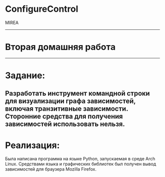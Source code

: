 # ConfigureControl
MIREA



---
# Вторая домашняя работа
---
# Задание:
  Разработать инструмент командной строки для визуализации графа
зависимостей, включая транзитивные зависимости. Сторонние средства для
получения зависимостей использовать нельзя.
---
# Реализация:
  Была написана программа на языке Python, запускаемая в среде Arch Linux. Средствами языка и 
  графических библиотек был получен вывод зависимостей для браузера Mozilla Firefox.
